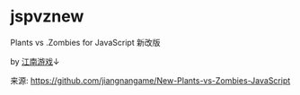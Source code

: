 # jspvznew

Plants vs .Zombies for JavaScript 新改版

by [江南游戏](http://jiangnangame.com/)↓

来源: <https://github.com/jiangnangame/New-Plants-vs-Zombies-JavaScript>
